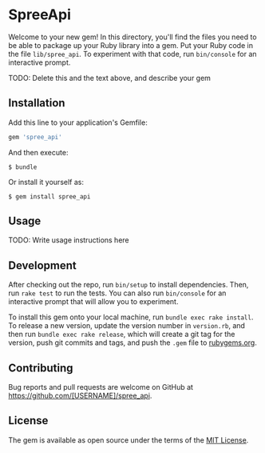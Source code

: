 # SpreeApi

Welcome to your new gem! In this directory, you'll find the files you need to be able to package up your Ruby library into a gem. Put your Ruby code in the file `lib/spree_api`. To experiment with that code, run `bin/console` for an interactive prompt.

TODO: Delete this and the text above, and describe your gem

## Installation

Add this line to your application's Gemfile:

```ruby
gem 'spree_api'
```

And then execute:

    $ bundle

Or install it yourself as:

    $ gem install spree_api

## Usage

TODO: Write usage instructions here

## Development

After checking out the repo, run `bin/setup` to install dependencies. Then, run `rake test` to run the tests. You can also run `bin/console` for an interactive prompt that will allow you to experiment.

To install this gem onto your local machine, run `bundle exec rake install`. To release a new version, update the version number in `version.rb`, and then run `bundle exec rake release`, which will create a git tag for the version, push git commits and tags, and push the `.gem` file to [rubygems.org](https://rubygems.org).

## Contributing

Bug reports and pull requests are welcome on GitHub at https://github.com/[USERNAME]/spree_api.


## License

The gem is available as open source under the terms of the [MIT License](http://opensource.org/licenses/MIT).

